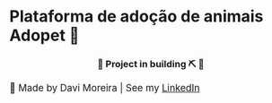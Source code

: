 <h1>Plataforma de adoção de animais Adopet 🐶</h1>
<h3 align='center'>🚧 Project in building ⛏️ 🚧</h3>
<footer>
  <p style='font-size:17px'>🍊 Made by Davi Moreira | See my 
    <a href="https://www.linkedin.com/in/davi-moreira-dos-santos-804280203/">LinkedIn</a>
  </p>
</footer>
